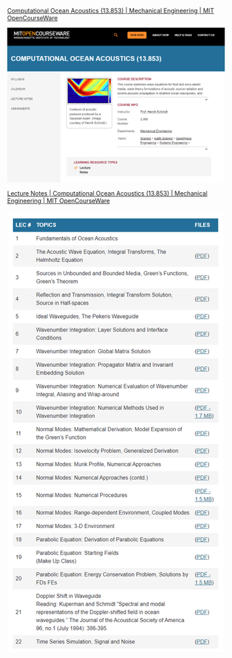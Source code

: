 [Computational Ocean Acoustics (13.853) | Mechanical Engineering | MIT OpenCourseWare](https://ocw.mit.edu/courses/2-068-computational-ocean-acoustics-13-853-spring-2003/)

 ![image](https://github.com/JannyCAI/MIT_Lecture_Computaional_Ocean_Acoustics/blob/main/MIT_Lecture/MIT.png) 

[Lecture Notes | Computational Ocean Acoustics (13.853) | Mechanical Engineering | MIT OpenCourseWare](https://ocw.mit.edu/courses/2-068-computational-ocean-acoustics-13-853-spring-2003/pages/lecture-notes/)

 ![image](MIT_Lecture/schedule.png ) 



